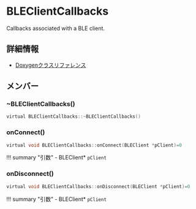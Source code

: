 # BLEClientCallbacks

Callbacks associated with a BLE client. 

## 詳細情報

- [Doxygenクラスリファレンス](https://lang-ship.com/reference/ESP32/latest/class_b_l_e_client_callbacks.html)

## メンバー

### ~BLEClientCallbacks()



```c
virtual BLEClientCallbacks::~BLEClientCallbacks()
```



### onConnect()



```c
virtual void BLEClientCallbacks::onConnect(BLEClient *pClient)=0
```

!!! summary "引数"
	- BLEClient* `pClient` 



### onDisconnect()



```c
virtual void BLEClientCallbacks::onDisconnect(BLEClient *pClient)=0
```

!!! summary "引数"
	- BLEClient* `pClient` 



